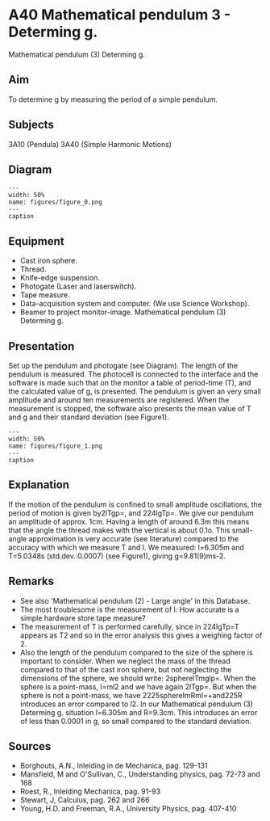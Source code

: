 # A40 Mathematical pendulum  3  - Determing g. 
 Mathematical pendulum (3) Determing g.    
  
## Aim   
 To determine g by measuring the period of a simple pendulum.    
  
## Subjects   
 3A10 (Pendula) 3A40 (Simple Harmonic Motions)   
  
## Diagram   
   
```{figure} figures/figure_0.png  
---  
width: 50%  
name: figures/figure_0.png  
---  
caption  
``` 
      
  
## Equipment   
 
 *  Cast iron sphere. 
 *  Thread. 
 *  Knife-edge suspension. 
 *  Photogate (Laser and laserswitch). 
 *  Tape measure. 
 *  Data-acquisition system and computer. (We use Science Workshop). 
 *  Beamer to project monitor-image. Mathematical pendulum (3) Determing g.
    
  
## Presentation   
 Set up the pendulum and photogate (see Diagram). The length of the pendulum is measured. The photocell is connected to the interface and the software is made such that on the monitor a table of period-time (T), and the calculated value of g, is presented. The pendulum is given an very small amplitude and around ten measurements are registered. When the measurement is stopped, the software also presents the mean value of T and g and their standard deviation (see Figure1).     
```{figure} figures/figure_1.png  
---  
width: 50%  
name: figures/figure_1.png  
---  
caption  
``` 
   
  
## Explanation   
 If the motion of the pendulum is confined to small amplitude oscillations, the period of motion is given by2lTgp=, and 224lgTp=. We give our pendulum an amplitude of approx. 1cm. Having a length of around 6.3m this means that the angle the thread makes with the vertical is about 0.1o. This small-angle approximation is very accurate (see literature) compared to the accuracy with which we measure T and l. We measured: l=6.305m and T=5.0348s (std.dev.:0.0007) (see Figure1), giving g=9.81(9)ms-2.    
  
## Remarks   
 
 *  See also 'Mathematical pendulum (2) - Large angle' in this Database. 
 *  The most troublesome is the measurement of l: How accurate is a simple hardware store tape measure? 
 *  The measurement of T is performed carefully, since in 224lgTp=T appears as T2 and so in the error analysis this gives a weighing factor of 2. 
 *  Also the length of the pendulum compared to the size of the sphere is important to consider. When we neglect the mass of the thread compared to that of the cast iron sphere, but not neglecting the dimensions of the sphere, we should
 write: 2spherelTmglp=. When the sphere is a point-mass, I=ml2 and we have again 2lTgp=. But when the sphere is not a point-mass, we have 2225sphereImRml=+and225R introduces an error compared to l2. In our Mathematical pendulum (3) Determing g.   situation l=6.305m and R=9.3cm. This introduces an error of less than 0.0001 in g, so small compared to the standard deviation.   
  
## Sources   
 
 *  Borghouts, A.N., Inleiding in de Mechanica, pag. 129-131 
 *  Mansfield, M and O'Sullivan, C., Understanding physics, pag. 72-73 and 168 
 *  Roest, R., Inleiding Mechanica, pag. 91-93 
 *  Stewart, J, Calculus, pag. 262 and 266 
 *  Young, H.D. and Freeman, R.A., University Physics, pag. 407-410
  